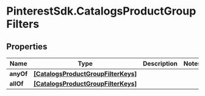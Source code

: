 # PinterestSdk.CatalogsProductGroupFilters

## Properties

Name | Type | Description | Notes
------------ | ------------- | ------------- | -------------
**anyOf** | [**[CatalogsProductGroupFilterKeys]**](CatalogsProductGroupFilterKeys.md) |  | 
**allOf** | [**[CatalogsProductGroupFilterKeys]**](CatalogsProductGroupFilterKeys.md) |  | 


